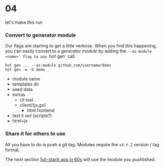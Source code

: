 # 04

let's make this run


### Convert to generator module

Our flags are starting to get a little verbose.
When you find this happening, you can easily
convert to a _generator module_ by adding the
`--as-module <name>' flag to any `hof gen` call.

```
hof gen ... --as-module github.com/username/demo
hof gen -w -G demo
```

- module name
- templates dir
- seed data
- extras
  - cli tool
  - client/{js,go}
	- html frontend
- test it out (scripts?)
- html+js

### Share it for others to use

All you have to do is push a git tag.
Modules require the `vX.Y.Z` version / tag format.

The next section [full-stack app in 60s](../../full-stack-app/)
will use the module you pushlished.

